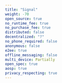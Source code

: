 ```yaml
---
title: "Signal"
weight: -70
open_source: true
no_runtime_fee: true
no_purchase_fee: true
distributed: false
decentralized: "?"
no_phone_required: false
anonymous: false
e2ee: true
offline_messaging: false
multi_device: Partially
open_spec: true
aosp: true
privacy_respecting: true
---
```

